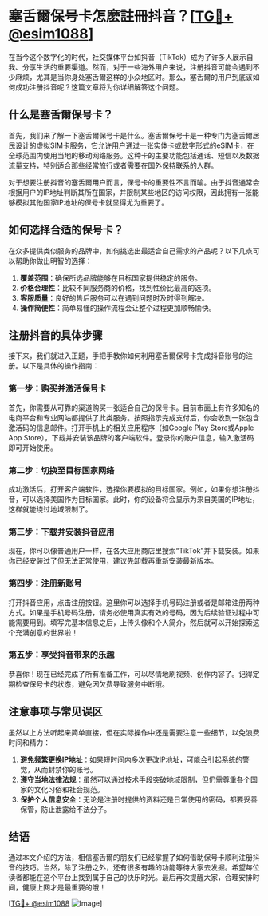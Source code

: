 # 塞舌爾保号卡怎麽註冊抖音？[[TG💪+ @esim1088](https://t.me/s/esim1088)]

在当今这个数字化的时代，社交媒体平台如抖音（TikTok）成为了许多人展示自我、分享生活的重要渠道。然而，对于一些海外用户来说，注册抖音可能会遇到不少麻烦，尤其是当你身处塞舌爾这样的小众地区时。那么，塞舌爾的用户到底该如何成功注册抖音呢？这篇文章将为你详细解答这个问题。

## 什么是塞舌爾保号卡？

首先，我们来了解一下塞舌爾保号卡是什么。塞舌爾保号卡是一种专门为塞舌爾居民设计的虚拟SIM卡服务，它允许用户通过一张实体卡或数字形式的eSIM卡，在全球范围内使用当地的移动网络服务。这种卡的主要功能包括通话、短信以及数据流量支持，特别适合那些经常旅行或者需要在国外保持联系的人群。

对于想要注册抖音的塞舌爾用户而言，保号卡的重要性不言而喻。由于抖音通常会根据用户的IP地址判断其所在国家，并限制某些地区的访问权限，因此拥有一张能够模拟其他国家IP地址的保号卡就显得尤为重要了。

## 如何选择合适的保号卡？

在众多提供类似服务的品牌中，如何挑选出最适合自己需求的产品呢？以下几点可以帮助你做出明智的选择：

1. **覆盖范围**：确保所选品牌能够在目标国家提供稳定的服务。
2. **价格合理性**：比较不同服务商的价格，找到性价比最高的选项。
3. **客服质量**：良好的售后服务可以在遇到问题时及时得到解决。
4. **操作简便性**：简单易懂的操作流程会让整个过程更加顺畅愉快。

## 注册抖音的具体步骤

接下来，我们就进入正题，手把手教你如何利用塞舌爾保号卡完成抖音账号的注册。以下是具体的操作指南：

### 第一步：购买并激活保号卡
首先，你需要从可靠的渠道购买一张适合自己的保号卡。目前市面上有许多知名的电商平台和专业网站都提供了此类服务。按照指示完成支付后，你会收到一张包含激活码的信息邮件。打开手机上的相关应用程序（如Google Play Store或Apple App Store），下载并安装该品牌的客户端软件。登录你的账户信息，输入激活码即可开始使用。

### 第二步：切换至目标国家网络
成功激活后，打开客户端软件，选择你要模拟的目标国家。例如，如果你想注册抖音，可以选择美国作为目标国家。此时，你的设备将会显示为来自美国的IP地址，这样就能绕过地域限制了。

### 第三步：下载并安装抖音应用
现在，你可以像普通用户一样，在各大应用商店里搜索“TikTok”并下载安装。如果你已经安装过了但无法正常使用，建议先卸载再重新安装最新版本。

### 第四步：注册新账号
打开抖音应用，点击注册按钮。这里你可以选择手机号码注册或者是邮箱注册两种方式。如果是手机号码注册，请务必使用真实有效的号码，因为后续验证过程中可能需要用到。填写完基本信息之后，上传头像和个人简介，然后就可以开始探索这个充满创意的世界啦！

### 第五步：享受抖音带来的乐趣
恭喜你！现在已经完成了所有准备工作，可以尽情地刷视频、创作内容了。记得定期检查保号卡的状态，避免因欠费导致服务中断哦。

## 注意事项与常见误区

虽然以上方法听起来简单直接，但在实际操作中还是需要注意一些细节，以免浪费时间和精力：

1. **避免频繁更换IP地址**：如果短时间内多次更改IP地址，可能会引起系统的警觉，从而封禁你的账号。
2. **遵守当地法律法规**：虽然可以通过技术手段突破地域限制，但仍需尊重各个国家的文化习俗和社会规范。
3. **保护个人信息安全**：无论是注册时提供的资料还是日常使用的密码，都要妥善保管，防止泄露给不法分子。

## 结语

通过本文介绍的方法，相信塞舌爾的朋友们已经掌握了如何借助保号卡顺利注册抖音的技巧。当然，除了注册之外，还有很多有趣的功能等待大家去发掘。希望每位读者都能在这个平台上找到属于自己的快乐时光。最后再次提醒大家，合理安排时间，健康上网才是最重要的哦！

[[TG💪+ @esim1088](https://t.me/s/esim1088) ![Image](https://i.postimg.cc/4NQfJmqS/Snipaste-2025-05-13-00-14-12.png)]